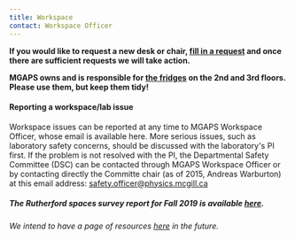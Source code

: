 ```yaml
---
title: Workspace
contact: Workspace Officer
---
```


**If you would like to request a new desk or chair, [fill in a request](https://docs.google.com/forms/d/1AHg7v9S6xbFmzP0klGYk__JIEIj4YAagdHYVNN-tGEk/viewform) and once there are sufficient requests we will take action.**

**MGAPS owns and is responsible for [the fridges](/community/amenities.html) on the 2nd and 3rd floors. Please use them, but keep them tidy!**

#### Reporting a workspace/lab issue

Workspace issues can be reported at any time to MGAPS Workspace Officer, whose email is available here. More serious issues, such as laboratory safety concerns, should be discussed with the laboratory's PI first. If the problem is not resolved with the PI, the Departmental Safety Committee (DSC) can be contacted through MGAPS Workspace Officer or by contacting directly the Committe chair (as of 2015, Andreas Warburton) at this email address: [safety.officer@physics.mcgill.ca](mailto:safety.officer@physics.mcgill.ca)

##### The Rutherford spaces survey report for Fall 2019 is available [here](/files/Rutherford_spaces_survey_report.pdf).

###### We intend to have a page of resources [here](../resources/reports.html) in the future.

[comment]: <> (Commented out as there is no link! For convenience, the form below can be used to report workspace/lab issue. The advantage of this form is that it can be used anonimously, unlike emails. Submissions from this form are processed by MGAPS Workspace Officer.)